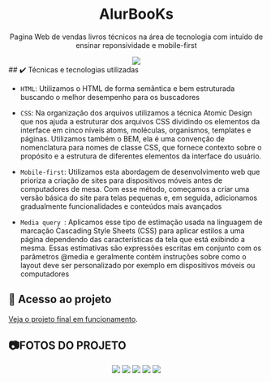 <h1 align="center">AlurBooKs </h1>
<p align="center"> Pagina Web de vendas livros técnicos na área de tecnologia com intuído de ensinar reponsividade e mobile-first</p>
<div align="center">
<img src="https://github.com/Luis-Emanuel/AluraBook/blob/main/img/redmi/chrome-capture-2023-4-5%20(1).gif" />
</div>
## ✔️ Técnicas e tecnologias utilizadas

- `HTML`: Utilizamos o HTML de forma semântica e bem estruturada buscando o melhor desempenho para os buscadores 

- `CSS`: Na organização dos arquivos utilizamos a técnica Atomic Design que nos ajuda a estruturar dos arquivos CSS dividindo os elementos da interface em cinco níveis atoms, moléculas, organismos, templates e páginas.
Utilizamos também o BEM, ela é uma convenção de nomenclatura para nomes de classe CSS, que fornece contexto sobre o propósito e a estrutura de diferentes elementos da interface do usuário.  

- `Mobile-first`: Utilizamos esta abordagem de desenvolvimento web que prioriza a criação de sites para dispositivos móveis antes de computadores de mesa. Com esse método, começamos a criar uma versão básica do site para telas pequenas e, em seguida, adicionamos gradualmente funcionalidades e conteúdos mais avançados
 - `Media query `: Aplicamos esse tipo de estimação usada na linguagem de marcação Cascading Style Sheets (CSS) para aplicar estilos a uma página dependendo das características da tela que está exibindo a mesma. Essas estimativas são expressões escritas em conjunto com os parâmetros @media e geralmente contém instruções sobre como o layout deve ser personalizado por exemplo em dispositivos móveis ou computadores

## 📁 Acesso ao projeto
[Veja o projeto final em funcionamento](https://alura-book-4d843a40q-luis-emanuel.vercel.app/#).
## 📷FOTOS DO PROJETO
<div align="center">
<img src="https://github.com/Luis-Emanuel/AluraBook/blob/main/img/redmi/chrome-capture-2023-4-5.gif" />
<img src="https://github.com/Luis-Emanuel/AluraBook/blob/main/img/redmi/chrome-capture-2023-4-5%20(1).gif" />
<img src="https://github.com/Luis-Emanuel/AluraBook/blob/main/img/redmi/91e49628-2673-4fc9-9721-2e5efd33c940.jpg" />
<img src="https://github.com/Luis-Emanuel/AluraBook/blob/main/img/redmi/WhatsApp%20Image%202023-05-05%20at%2021.19.14.jpeg" />
<img src="https://github.com/Luis-Emanuel/AluraBook/blob/main/img/redmi/WhatsApp%20Image%202023-05-05%20at%2021.19.43.jpeg" />

</div>
